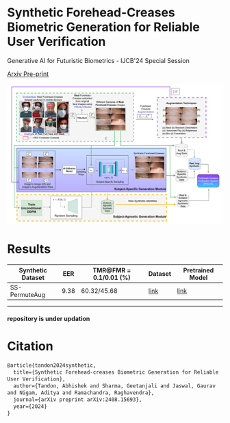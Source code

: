 # Synthetic Forehead-Creases Biometric Generation for Reliable User Verification 

Generative AI for Futuristic Biometrics - IJCB'24 Special Session

[Arxiv Pre-print](https://arxiv.org/abs/2408.15693)

![main-figure](./imgs/main-figure.png)


# Results

| Synthetic Dataset | EER | TMR@FMR = 0.1/0.01 (%) | Dataset | Pretrained Model |
|----------|----------|----------|----------|----------|
| SS-PermuteAug   | 9.38     | 60.32/45.68 |    [link](https://huggingface.co/datasets/abhi-td/synthetic-forehead-creases/tree/main/subject_specific_synthetic_datasets/ss-permute-aug)      |    [link](https://huggingface.co/abhi-td/synthetic-forehead-creases/tree/main/recognition/ss_permute_aug_adaface) |

----------
#### repository is under updation

# Citation
```
@article{tandon2024synthetic,
  title={Synthetic Forehead-creases Biometric Generation for Reliable User Verification},
  author={Tandon, Abhishek and Sharma, Geetanjali and Jaswal, Gaurav and Nigam, Aditya and Ramachandra, Raghavendra},
  journal={arXiv preprint arXiv:2408.15693},
  year={2024}
}
```
